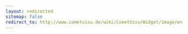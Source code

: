 ```yaml
---
layout: redirected
sitemap: false
redirect_to: http://www.cometvisu.de/wiki/CometVisu/Widget/image/en
---
```


